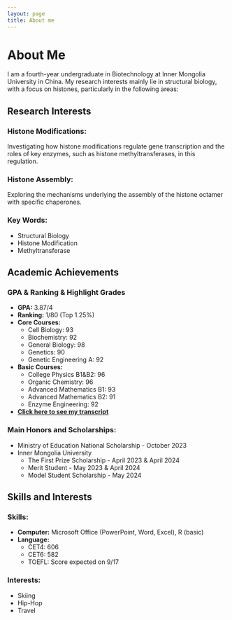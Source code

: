 ```yaml
---
layout: page
title: About me
---
```


# About Me

I am a fourth-year undergraduate in Biotechnology at Inner Mongolia University in China. My research interests mainly lie in structural biology, with a focus on histones, particularly in the following areas:

## Research Interests

### **Histone Modifications:**
Investigating how histone modifications regulate gene transcription and the roles of key enzymes, such as histone methyltransferases, in this regulation.

### **Histone Assembly:**
Exploring the mechanisms underlying the assembly of the histone octamer with specific chaperones.

### **Key Words:**
- Structural Biology
- Histone Modification
- Methyltransferase

## Academic Achievements

### **GPA & Ranking & Highlight Grades**

- **GPA:** 3.87/4
- **Ranking:** 1/80 (Top 1.25%)
- **Core Courses:**
  - Cell Biology: 93
  - Biochemistry: 92
  - General Biology: 98
  - Genetics: 90
  - Genetic Engineering A: 92
- **Basic Courses:**
  - College Physics B1&B2: 96
  - Organic Chemistry: 96
  - Advanced Mathematics B1: 93
  - Advanced Mathematics B2: 91
  - Enzyme Engineering: 92
- **[Click here to see my transcript](https://raw.githubusercontent.com/your-username/your-repo/main/assets/Transcript.pdf)**

### **Main Honors and Scholarships:**

- Ministry of Education National Scholarship - October 2023
- Inner Mongolia University
  - The First Prize Scholarship - April 2023 & April 2024
  - Merit Student - May 2023 & April 2024
  - Model Student Scholarship - May 2024

## Skills and Interests

### **Skills:**
- **Computer:** Microsoft Office (PowerPoint, Word, Excel), R (basic)
- **Language:**
  - CET4: 606
  - CET6: 582
  - TOEFL: Score expected on 9/17

### **Interests:**
- Skiing
- Hip-Hop
- Travel
